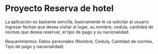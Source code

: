 # Proyecto Reserva de hotel
La aplicación es bastante sencilla, basicamente le va 
solicitar al usuario ingresar fechas que desea visitar el lugar, su nombre, cedula, cantidad de noches que desea reservar, el tipo de pago y su nacionalidad.


Requerimientos:
Datos personales (Nombre, Cedula, Cantidad de noches, Tipo de pago y nacionalidad)

